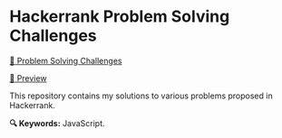 # Hackerrank Problem Solving Challenges

[🔗 Problem Solving Challenges](https://www.hackerrank.com/domains/algorithms?filters%5Bstatus%5D%5B%5D=unsolved&badge_type=problem-solving)

[🎥 Preview](https://www.loom.com/share/4d38159350b841df80f15d427e02803e?sid=6c92d0b6-da2c-4688-912a-1df8a659638f)

This repository contains my solutions to various problems proposed in Hackerrank.

**🔍 Keywords:** JavaScript.
